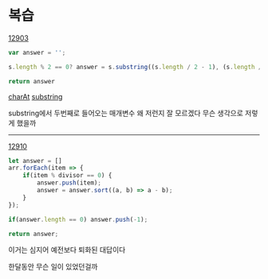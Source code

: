# 복습

[12903](https://github.com/ppotatoG/TIL/tree/master/programmers/12903)

```js
var answer = '';

s.length % 2 == 0? answer = s.substring((s.length / 2 - 1), (s.length / 2 + 1)) : answer = s.substring((s.length / 2 - .5 ), (s.length / 2 + .5))

return answer
```


[charAt](https://github.com/ppotatoG/TIL/tree/master/js/string/charAt)
[substring](https://github.com/ppotatoG/TIL/tree/master/js/string/substring)


substring에서 두번째로 들어오는 매개변수 왜 저런지 잘 모르겠다 무슨 생각으로 저렇게 했을까

---

[12910](https://github.com/ppotatoG/TIL/tree/master/programmers/12910)

```js
let answer = []
arr.forEach(item => {
    if(item % divisor == 0) {
        answer.push(item);
        answer = answer.sort((a, b) => a - b);
    }
});

if(answer.length == 0) answer.push(-1);

return answer;
```
이거는 심지어 예전보다 퇴화된 대답이다

한달동안 무슨 일이 있었던걸까